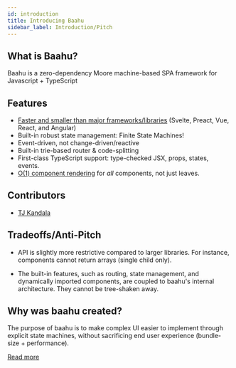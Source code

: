 ```yaml
---
id: introduction
title: Introducing Baahu
sidebar_label: Introduction/Pitch
---
```


## What is Baahu?

Baahu is a zero-dependency Moore machine-based SPA framework for Javascript + TypeScript

## Features

- [Faster and smaller than major frameworks/libraries](https://baahu.dev/docs/performance) (Svelte, Preact, Vue, React, and Angular)
- Built-in robust state management: Finite State Machines!
- Event-driven, not change-driven/reactive
- Built-in trie-based router & code-splitting
- First-class TypeScript support: type-checked JSX, props, states, events.
- [O(1) component rendering](https://baahu.dev/docs/performance#higher-level-internal-optimizations) for _all_ components, not just leaves.

## Contributors

- [TJ Kandala](https://github.com/tjkandala)

## Tradeoffs/Anti-Pitch

- API is slightly more restrictive compared to larger libraries. For instance, components cannot return arrays (single child only).

- The built-in features, such as routing, state management, and dynamically imported components, are coupled to baahu's internal architecture. They cannot be tree-shaken away.

## Why was baahu created?

The purpose of baahu is to make complex UI easier to implement through explicit state machines, without sacrificing end user experience (bundle-size + performance).

[Read more](https://baahu.dev/blog/2020/05/17/why-baahu)
